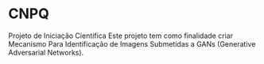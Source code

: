 # CNPQ
Projeto de Iniciação Científica
Este projeto tem como finalidade criar Mecanismo Para Identificação de Imagens Submetidas a GANs (Generative Adversarial Networks).


